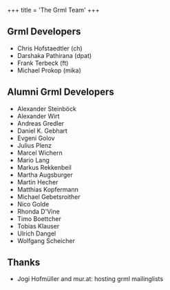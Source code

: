 +++
title = 'The Grml Team'
+++

<h2>Grml Developers</h2>

* Chris Hofstaedtler (ch)
* Darshaka Pathirana (dpat)
* Frank Terbeck (ft)
* Michael Prokop (mika)

## Alumni Grml Developers

* Alexander Steinböck
* Alexander Wirt
* Andreas Gredler
* Daniel K. Gebhart
* Evgeni Golov
* Julius Plenz
* Marcel Wichern
* Mario Lang
* Markus Rekkenbeil
* Martha Augsburger
* Martin Hecher
* Matthias Kopfermann
* Michael Gebetsroither
* Nico Golde
* Rhonda D'Vine
* Timo Boettcher
* Tobias Klauser
* Ulrich Dangel
* Wolfgang Scheicher

## Thanks

* Jogi Hofmüller and mur.at: hosting grml mailinglists
